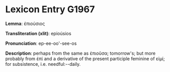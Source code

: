 # Lexicon Entry G1967

**Lemma**: ἐπιούσιος

**Transliteration (xlit)**: epioúsios

**Pronunciation**: ep-ee-oo'-see-os

**Description**:
perhaps from the same as ἐπιοῦσα; tomorrow's; but more probably from ἐπί and a derivative of the present participle feminine of εἰμί; for subsistence, i.e. needful:--daily.
